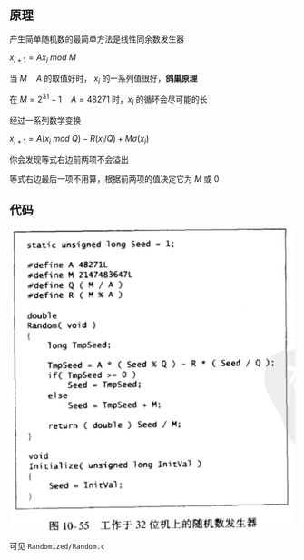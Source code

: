 ## 原理
产生简单随机数的最简单方法是线性同余数发生器

$x_{i+1}=Ax_{i}\ mod\ M$

当 $M\quad A$ 的取值好时， $x_{i}$ 的一系列值很好，**鸽巢原理**

在 $M = 2^{31}-1 \quad A=48271$ 时，$x_{i}$ 的循环会尽可能的长

经过一系列数学变换

$x_{i+1}=A(x_i\ mod\ Q)-R(x_i/Q)+M\sigma(x_i)$

你会发现等式右边前两项不会溢出

等式右边最后一项不用算，根据前两项的值决定它为 $M$ 或 $0$

## 代码
![](image/2022-05-05-13-00-10.png)

可见 `Randomized/Random.c`
